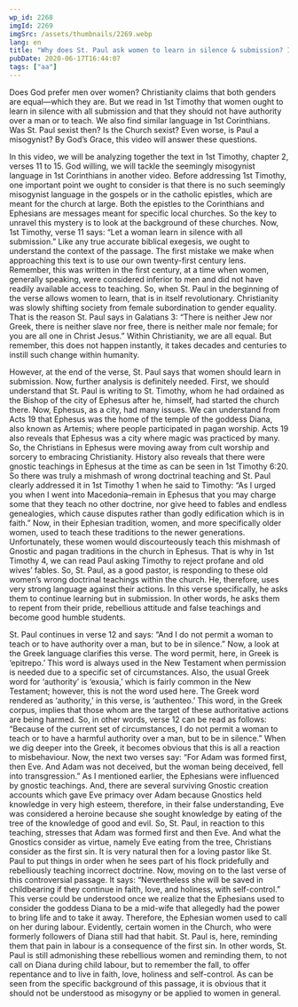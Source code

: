 ```yaml
---
wp_id: 2268
imgId: 2269
imgSrc: /assets/thumbnails/2269.webp
lang: en
title: "Why does St. Paul ask women to learn in silence & submission? Is he a Misogynist? Fr. Gabriel Wissa"
pubDate: 2020-06-17T16:44:07
tags: ["aa"]
---
```


<!-- page: 6 -->

<p>Does God prefer men over women? Christianity claims that both genders are equal—which they are. But we read in 1st Timothy that women ought to learn in silence with all submission and that they should not have authority over a man or to teach. We also find similar language in 1st Corinthians.<br />
Was St. Paul sexist then? Is the Church sexist? Even worse, is Paul a misogynist? By God’s Grace, this video will answer these questions.</p>
<p>In this video, we will be analyzing together the text in 1st Timothy, chapter 2, verses 11 to 15. God willing, we will tackle the seemingly misogynist language in 1st Corinthians in another video. Before addressing 1st Timothy, one important point we ought to consider is that there is no such seemingly misogynist language in the gospels or in the catholic epistles, which are meant for the church at large. Both the epistles to the Corinthians and Ephesians are messages meant for specific local churches. So the key to unravel this mystery is to look at the background of these churches. Now, 1st Timothy, verse 11 says: “Let a woman learn in silence with all submission.” Like any true accurate biblical exegesis, we ought to understand the context of the passage. The first mistake we make when approaching this text is to use our own twenty-first century lens. Remember, this was written in the first century, at a time when women, generally speaking, were considered inferior to men and did not have readily available access to teaching. So, when St. Paul in the beginning of the verse allows women to learn, that is in itself revolutionary. Christianity was slowly shifting society from female subordination to gender equality. That is the reason St. Paul says in Galatians 3: “There is neither Jew nor Greek, there is neither slave nor free, there is neither male nor female; for you are all one in Christ Jesus.” Within Christianity, we are all equal. But remember, this does not happen instantly, it takes decades and centuries to instill such change within humanity.</p>
<p>However, at the end of the verse, St. Paul says that women should learn in submission. Now, further analysis is definitely needed. First, we should understand that St. Paul is writing to St. Timothy, whom he had ordained as the Bishop of the city of Ephesus after he, himself, had started the church there. Now, Ephesus, as a city, had many issues. We can understand from Acts 19 that Ephesus was the home of the temple of the goddess Diana, also known as Artemis; where people participated in pagan worship. Acts 19 also reveals that Ephesus was a city where magic was practiced by many. So, the Christians in Ephesus were moving away from cult worship and sorcery to embracing Christianity. History also reveals that there were gnostic teachings in Ephesus at the time as can be seen in 1st Timothy 6:20. So there was truly a mishmash of wrong doctrinal teaching and St. Paul clearly addressed it in 1st Timothy 1 when he said to Timothy: “As I urged you when I went into Macedonia&#8211;remain in Ephesus that you may charge some that they teach no other doctrine, nor give heed to fables and endless genealogies, which cause disputes rather than godly edification which is in faith.” Now, in their Ephesian tradition, women, and more specifically older women, used to teach these traditions to the newer generations. Unfortunately, these women would discourteously teach this mishmash of Gnostic and pagan traditions in the church in Ephesus. That is why in 1st Timothy 4, we can read Paul asking Timothy to reject profane and old wives&#8217; fables. So, St. Paul, as a good pastor, is responding to these old women’s wrong doctrinal teachings within the church. He, therefore, uses very strong language against their actions. In this verse specifically, he asks them to continue learning but in submission. In other words, he asks them to repent from their pride, rebellious attitude and false teachings and become good humble students.</p>
<p>St. Paul continues in verse 12 and says: “And I do not permit a woman to teach or to have authority over a man, but to be in silence.” Now, a look at the Greek language clarifies this verse. The word permit, here, in Greek is ‘epitrepo.’ This word is always used in the New Testament when permission is needed due to a specific set of circumstances. Also, the usual Greek word for ‘authority’ is ‘exousia,’ which is fairly common in the New Testament; however, this is not the word used here. The Greek word rendered as ‘authority,’ in this verse, is ‘authenteo.’ This word, in the Greek corpus, implies that those whom are the target of these authoritative actions are being harmed. So, in other words, verse 12 can be read as follows: “Because of the current set of circumstances, I do not permit a woman to teach or to have a harmful authority over a man, but to be in silence.” When we dig deeper into the Greek, it becomes obvious that this is all a reaction to misbehaviour. Now, the next two verses say: “For Adam was formed first, then Eve. And Adam was not deceived, but the woman being deceived, fell into transgression.” As I mentioned earlier, the Ephesians were influenced by gnostic teachings. And, there are several surviving Gnostic creation accounts which gave Eve primacy over Adam because Gnostics held knowledge in very high esteem, therefore, in their false understanding, Eve was considered a heroine because she sought knowledge by eating of the tree of the knowledge of good and evil. So, St. Paul, in reaction to this teaching, stresses that Adam was formed first and then Eve. And what the Gnostics consider as virtue, namely Eve eating from the tree, Christians consider as the first sin. It is very natural then for a loving pastor like St. Paul to put things in order when he sees part of his flock pridefully and rebelliously teaching incorrect doctrine. Now, moving on to the last verse of this controversial passage. It says: “Nevertheless she will be saved in childbearing if they continue in faith, love, and holiness, with self-control.” This verse could be understood once we realize that the Ephesians used to consider the goddess Diana to be a mid-wife that allegedly had the power to bring life and to take it away. Therefore, the Ephesian women used to call on her during labour. Evidently, certain women in the Church, who were formerly followers of Diana still had that habit. St. Paul is, here, reminding them that pain in labour is a consequence of the first sin. In other words, St. Paul is still admonishing these rebellious women and reminding them, to not call on Diana during child labour, but to remember the fall, to offer repentance and to live in faith, love, holiness and self-control. As can be seen from the specific background of this passage, it is obvious that it should not be understood as misogyny or be applied to women in general.</p>
